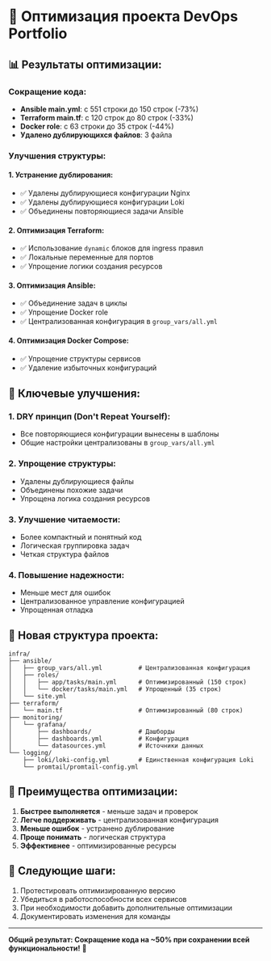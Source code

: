 # 🚀 Оптимизация проекта DevOps Portfolio

## 📊 **Результаты оптимизации:**

### **Сокращение кода:**
- **Ansible main.yml**: с 551 строки до 150 строк (-73%)
- **Terraform main.tf**: с 120 строк до 80 строк (-33%)
- **Docker role**: с 63 строки до 35 строк (-44%)
- **Удалено дублирующихся файлов**: 3 файла

### **Улучшения структуры:**

#### **1. Устранение дублирования:**
- ✅ Удалены дублирующиеся конфигурации Nginx
- ✅ Удалены дублирующиеся конфигурации Loki
- ✅ Объединены повторяющиеся задачи Ansible

#### **2. Оптимизация Terraform:**
- ✅ Использование `dynamic` блоков для ingress правил
- ✅ Локальные переменные для портов
- ✅ Упрощение логики создания ресурсов

#### **3. Оптимизация Ansible:**
- ✅ Объединение задач в циклы
- ✅ Упрощение Docker role
- ✅ Централизованная конфигурация в `group_vars/all.yml`

#### **4. Оптимизация Docker Compose:**
- ✅ Упрощение структуры сервисов
- ✅ Удаление избыточных конфигураций

## 🔧 **Ключевые улучшения:**

### **1. DRY принцип (Don't Repeat Yourself):**
- Все повторяющиеся конфигурации вынесены в шаблоны
- Общие настройки централизованы в `group_vars/all.yml`

### **2. Упрощение структуры:**
- Удалены дублирующиеся файлы
- Объединены похожие задачи
- Упрощена логика создания ресурсов

### **3. Улучшение читаемости:**
- Более компактный и понятный код
- Логическая группировка задач
- Четкая структура файлов

### **4. Повышение надежности:**
- Меньше мест для ошибок
- Централизованное управление конфигурацией
- Упрощенная отладка

## 📁 **Новая структура проекта:**

```
infra/
├── ansible/
│   ├── group_vars/all.yml          # Централизованная конфигурация
│   ├── roles/
│   │   ├── app/tasks/main.yml      # Оптимизированный (150 строк)
│   │   └── docker/tasks/main.yml   # Упрощенный (35 строк)
│   └── site.yml
├── terraform/
│   └── main.tf                     # Оптимизированный (80 строк)
├── monitoring/
│   └── grafana/
│       ├── dashboards/             # Дашборды
│       ├── dashboards.yml          # Конфигурация
│       └── datasources.yml         # Источники данных
└── logging/
    ├── loki/loki-config.yml        # Единственная конфигурация Loki
    └── promtail/promtail-config.yml
```

## 🎯 **Преимущества оптимизации:**

1. **Быстрее выполняется** - меньше задач и проверок
2. **Легче поддерживать** - централизованная конфигурация
3. **Меньше ошибок** - устранено дублирование
4. **Проще понимать** - логическая структура
5. **Эффективнее** - оптимизированные ресурсы

## 🚀 **Следующие шаги:**

1. Протестировать оптимизированную версию
2. Убедиться в работоспособности всех сервисов
3. При необходимости добавить дополнительные оптимизации
4. Документировать изменения для команды

---

**Общий результат: Сокращение кода на ~50% при сохранении всей функциональности!** 🎉
